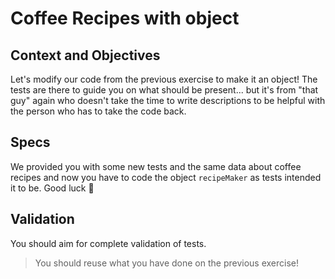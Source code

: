 # Coffee Recipes with object

## Context and Objectives

Let's modify our code from the previous exercise to make it an object! The tests are there to guide you on what should be present... but it's from "that guy" again who doesn't take the time to write descriptions to be helpful with the person who has to take the code back.

## Specs

We provided you with some new tests and the same data about coffee recipes and now you have to code the object `recipeMaker` as tests intended it to be. Good luck 💪
## Validation

You should aim for complete validation of tests.

> You should reuse what you have done on the previous exercise!
